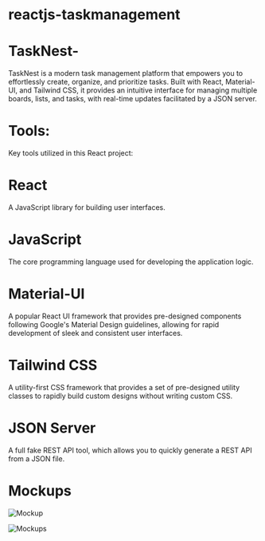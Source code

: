 # reactjs-taskmanagement

# TaskNest-
TaskNest is a modern task management platform that empowers you to effortlessly create, organize, and prioritize tasks. Built with React, Material-UI, and Tailwind CSS, it provides an intuitive interface for managing multiple boards, lists, and tasks, with real-time updates facilitated by a JSON server.

# Tools:

Key tools utilized in this React project:

# React
A JavaScript library for building user interfaces.

# JavaScript
The core programming language used for developing the application logic.

# Material-UI
A popular React UI framework that provides pre-designed components following Google's Material Design guidelines, allowing for rapid development of sleek and consistent user interfaces.

# Tailwind CSS
A utility-first CSS framework that provides a set of pre-designed utility classes to rapidly build custom designs without writing custom CSS.

# JSON Server
A full fake REST API tool, which allows you to quickly generate a REST API from a JSON file.

# Mockups

![Mockup](https://github.com/Swathi-quabyt/task-flow-app/assets/96561374/543e4de4-724c-4c31-9f76-bc103d5fd1fa)

![Mockups](https://github.com/Swathi-quabyt/task-flow-app/assets/96561374/031670f7-2096-4b9c-ac7c-4fa1f9831a07)
